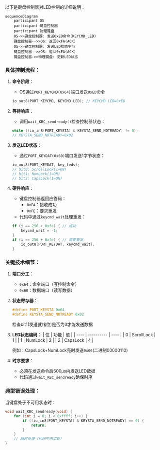 以下是键盘控制器对LED控制的详细说明：

```mermaid
sequenceDiagram
    participant OS
    participant 键盘控制器
    participant 物理键盘
    OS->>键盘控制器: 发送0xED命令(KEYCMD_LED)
    键盘控制器-->>OS: 返回0xFA(ACK)
    OS->>键盘控制器: 发送LED状态字节
    键盘控制器-->>OS: 返回0xFA(ACK)
    键盘控制器->>物理键盘: 更新LED状态
```

### 具体控制流程：
1. **命令阶段**：
   - OS通过`PORT_KEYCMD(0x64)`端口发送`0xED`命令
   ```c
   io_out8(PORT_KEYCMD, KEYCMD_LED); // KEYCMD_LED=0xED
   ```
   
2. **等待响应**：
   - 调用`wait_KBC_sendready()`检查控制器状态：
   ```c
   while ((io_in8(PORT_KEYSTA) & KEYSTA_SEND_NOTREADY) != 0);
   // KEYSTA_SEND_NOTREADY=0x02
   ```

3. **发送LED状态**：
   - 通过`PORT_KEYDAT(0x60)`端口发送1字节状态：
   ```c
   io_out8(PORT_KEYDAT, key_leds);
   // bit0: ScrollLock(1=ON)
   // bit1: NumLock(1=ON) 
   // bit2: CapsLock(1=ON)
   ```

4. **硬件响应**：
   - 键盘控制器返回应答码：
     - `0xFA`：接收成功
     - `0xFE`：要求重发
   - 代码中通过`keycmd_wait`处理重发：
   ```c
   if (i == 256 + 0xfa) { // 成功
       keycmd_wait = -1;
   }
   if (i == 256 + 0xfe) { // 需要重发
       io_out8(PORT_KEYDAT, keycmd_wait);
   }
   ```

### 关键技术细节：
1. **端口分工**：
   - `0x64`：命令端口（写控制命令）
   - `0x60`：数据端口（读写数据）

2. **状态寄存器**：
   ```c
   #define PORT_KEYSTA 0x64
   #define KEYSTA_SEND_NOTREADY 0x02
   ```
   检查bit1(发送就绪位)是否为0才能发送数据

3. **LED状态编码**：
   | 位   | 功能       | 值   |
   | ---- | ---------- | ---- |
   | 0    | ScrollLock | 1    |
   | 1    | NumLock    | 2    |
   | 2    | CapsLock   | 4    |
   
   例如：CapsLock+NumLock亮时发送`0x06`(二进制00000110)

4. **时序要求**：
   - 必须在发送命令后500μs内发送LED数据
   - 代码通过`wait_KBC_sendready`确保时序

### 典型错误处理：
当键盘处于不可用状态时：
```c
void wait_KBC_sendready(void) {
    for (int i = 0; i < 0xffff; i++) {
        if ((io_in8(PORT_KEYSTA) & KEYSTA_SEND_NOTREADY) == 0) {
            return;
        }
    }
    // 超时处理（代码中未实现）
}
```

